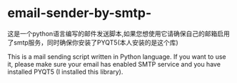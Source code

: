 # email-sender-by-smtp-
这是一个python语言编写的邮件发送脚本,如果您想使用它请确保自己的邮箱启用了smtp服务，同时确保你安装了PYQT5(本人安装的是这个库)

This is a mail sending script written in Python language. If you want to use it, please make sure your email has enabled SMTP service and you have installed PYQT5 (I installed this library).
